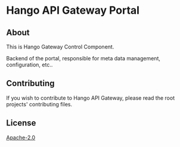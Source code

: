 # Hango API Gateway Portal

## About

This is Hango Gateway Control Component.

Backend of the portal, responsible for meta data management, configuration, etc..  



## Contributing

If you wish to contribute to Hango API Gateway, please read the root projects' contributing files.

## License

[Apache-2.0](https://choosealicense.com/licenses/apache-2.0/)
